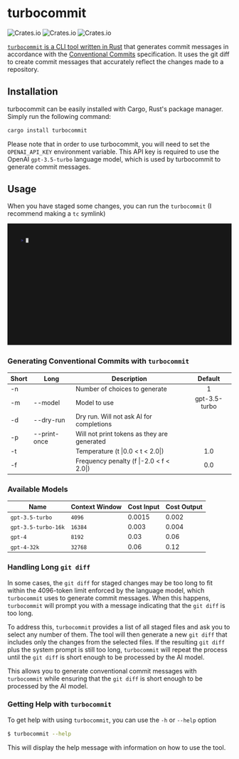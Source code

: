 # turbocommit

![Crates.io](https://img.shields.io/crates/v/turbocommit)
![Crates.io](https://img.shields.io/crates/d/turbocommit)
![Crates.io](https://img.shields.io/crates/l/turbocommit)

[`turbocommit` is a CLI tool written in Rust](https://crates.io/crates/turbocommit) that generates commit messages in accordance with the [Conventional Commits](https://www.conventionalcommits.org/en/v1.0.0/) specification. It uses the git diff to create commit messages that accurately reflect the changes made to a repository.

## Installation

turbocommit can be easily installed with Cargo, Rust's package manager. Simply run the following command:

```bash
cargo install turbocommit
```

Please note that in order to use turbocommit, you will need to set the `OPENAI_API_KEY` environment variable. This API key is required to use the OpenAI `gpt-3.5-turbo` language model, which is used by turbocommit to generate commit messages.

## Usage

When you have staged some changes, you can run the `turbocommit` (I recommend making a `tc` symlink)

![](example.gif)

### Generating Conventional Commits with `turbocommit`

<!-- START TABLE HERE -->
| Short | Long         | Description                                 |    Default    |
| ----- | ------------ | ------------------------------------------- | :-----------: |
| -n    |              | Number of choices to generate               |       1       |
| -m    | --model      | Model to use                                | gpt-3.5-turbo |
| -d    | --dry-run    | Dry run. Will not ask AI for completions    |               |
| -p    | --print-once | Will not print tokens as they are generated |               |
| -t    |              | Temperature (t \|0.0 < t < 2.0\|)           |      1.0      |
| -f    |              | Frequency penalty (f \|-2.0 < f < 2.0\|)    |      0.0      |
<!-- END TABLE HERE -->

### Available Models

| Name                | Context Window | Cost Input | Cost Output |
| ------------------- | -------------- | ---------- | ----------- |
| `gpt-3.5-turbo`     | `4096`         | 0.0015     | 0.002       |
| `gpt-3.5-turbo-16k` | `16384`        | 0.003      | 0.004       |
| `gpt-4`             | `8192`         | 0.03       | 0.06        |
| `gpt-4-32k`         | `32768`        | 0.06       | 0.12        |


### Handling Long `git diff`

In some cases, the `git diff` for staged changes may be too long to fit within the 4096-token limit enforced by the language model, which `turbocommit` uses to generate commit messages. When this happens, `turbocommit` will prompt you with a message indicating that the `git diff` is too long.

To address this, `turbocommit` provides a list of all staged files and ask you to select any number of them. The tool will then generate a new `git diff` that includes only the changes from the selected files. If the resulting `git diff` plus the system prompt is still too long, `turbocommit` will repeat the process until the `git diff` is short enough to be processed by the AI model.

This allows you to generate conventional commit messages with `turbocommit` while ensuring that the `git diff` is short enough to be processed by the AI model.

### Getting Help with `turbocommit`

To get help with using `turbocommit`, you can use the `-h` or `--help` option

```bash
$ turbocommit --help
```

This will display the help message with information on how to use the tool.